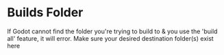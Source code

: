 # Builds Folder
If Godot cannot find the folder you're trying to build to & you use the 'build all' feature, it will error. Make sure your desired destination folder(s) exist here